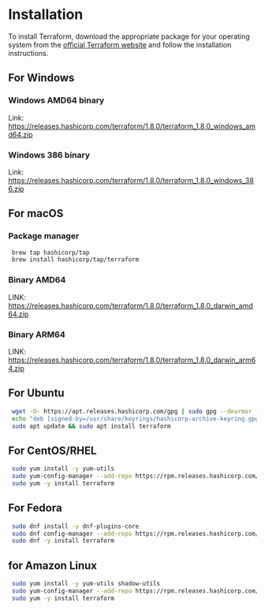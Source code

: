 
# Installation

To install Terraform, download the appropriate package for your operating system
from the [official Terraform website](https://www.terraform.io/downloads.html)
and follow the installation instructions.

## For Windows

### Windows AMD64 binary

Link: <https://releases.hashicorp.com/terraform/1.8.0/terraform_1.8.0_windows_amd64.zip>

### Windows 386 binary

Link: <https://releases.hashicorp.com/terraform/1.8.0/terraform_1.8.0_windows_386.zip>

## For macOS

### Package manager

```bash
 brew tap hashicorp/tap
 brew install hashicorp/tap/terraform
```

### Binary AMD64

LINK: <https://releases.hashicorp.com/terraform/1.8.0/terraform_1.8.0_darwin_amd64.zip>

### Binary ARM64

LINK: <https://releases.hashicorp.com/terraform/1.8.0/terraform_1.8.0_darwin_arm64.zip>

## For Ubuntu

```bash
 wget -O- https://apt.releases.hashicorp.com/gpg | sudo gpg --dearmor -o /usr/share/keyrings/hashicorp-archive-keyring.gpg
 echo "deb [signed-by=/usr/share/keyrings/hashicorp-archive-keyring.gpg] https://apt.releases.hashicorp.com $(lsb_release -cs) main" | sudo tee /etc/apt/sources.list.d/hashicorp.list
 sudo apt update && sudo apt install terraform
```

## For CentOS/RHEL

```bash
 sudo yum install -y yum-utils
 sudo yum-config-manager --add-repo https://rpm.releases.hashicorp.com/RHEL/hashicorp.repo
 sudo yum -y install terraform
```

## For Fedora

```bash
 sudo dnf install -y dnf-plugins-core
 sudo dnf config-manager --add-repo https://rpm.releases.hashicorp.com/fedora/hashicorp.repo
 sudo dnf -y install terraform
```

## for Amazon Linux

```bash
 sudo yum install -y yum-utils shadow-utils
 sudo yum-config-manager --add-repo https://rpm.releases.hashicorp.com/AmazonLinux/hashicorp.repo
 sudo yum -y install terraform
```
